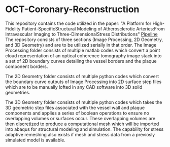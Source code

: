 # OCT-Coronary-Reconstruction
This repository contains the code utilized in the paper: "A Platform for High-Fidelity Patient-SpecificStructural Modeling of Atherosclerotic Arteries:From Intravascular Imaging to Three-DimensionalStress Distributions" 
[Pipeline](https://github.com/kkadry/OCT-Coronary-Reconstruction/blob/main/Fig_Pipe.jpg)
The repository consists of three sections (Image Processing, 2D Geometry, and 3D Geometry) and are to be utilized serially in that order.
The Image Processing folder consists of multiple matlab codes which convert a point cloud representation of an optical coherence tomography image stack into a set of 2D boundary curves detailing the vessel borders and the plaque component borders.

The 2D Geometry folder consists of multiple python codes which convert the boundary curve outputs of Image Processing into 2D surface step files which are to be manually lofted in any CAD software into 3D solid geometries.

The 3D Geometry folder consists of multiple python codes which takes the 3D geometric step files associated with the vessel wall and plaque components and applies a series of boolean operations to ensure no overlapping volumes or surfaces occur. These overlapping volumes are then discretized to produce a computational mesh which will be imported into abaqus for structural modeling and simulation. The capability for stress adaptive remeshing also exists if mesh and stress data from a previosly simulated model is available.
